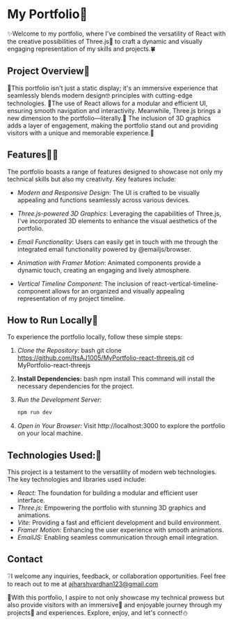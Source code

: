 # My Portfolio🎄

✨Welcome to my portfolio, where I've combined the versatility of React with the creative possibilities of Three.js🍄  to craft a dynamic and visually engaging representation of my skills and projects.🍀

## Project Overview🌉

🧬This portfolio isn't just a static display; it's an immersive experience that seamlessly blends modern design🤓 principles with cutting-edge technologies. 🎃The use of React allows for a modular and efficient UI, ensuring smooth navigation and interactivity. Meanwhile, Three.js brings a new dimension to the portfolio—literally.👻 The inclusion of 3D graphics adds a layer of engagement, making the portfolio stand out and providing visitors with a unique and memorable experience.🌟

## Features🧑‍💻

The portfolio boasts a range of features designed to showcase not only my technical skills but also my creativity. Key features include:

- *Modern and Responsive Design*: The UI is crafted to be visually appealing and functions seamlessly across various devices.

- *Three.js-powered 3D Graphics*: Leveraging the capabilities of Three.js, I've incorporated 3D elements to enhance the visual aesthetics of the portfolio.

- *Email Functionality*: Users can easily get in touch with me through the integrated email functionality powered by @emailjs/browser.

- *Animation with Framer Motion*: Animated components provide a dynamic touch, creating an engaging and lively atmosphere.

- *Vertical Timeline Component*: The inclusion of react-vertical-timeline-component allows for an organized and visually appealing representation of my project timeline.

## How to Run Locally🌴

To experience the portfolio locally, follow these simple steps:

1. *Clone the Repository:*
   bash
   git clone https://github.com/ItsAJ1005/MyPortfolio-react-threejs.git
   cd MyPortfolio-react-threejs

2. **Install Dependencies:**
    bash
    npm install
This command will install the necessary dependencies for the project.

3. *Run the Development Server:*
    ```bash
    npm run dev
4. *Open in Your Browser:*
Visit http://localhost:3000 to explore the portfolio on your local machine.

## Technologies Used:🍜
This project is a testament to the versatility of modern web technologies. The key technologies and libraries used include:

- *React:* The foundation for building a modular and efficient user interface.
- *Three.js:* Empowering the portfolio with stunning 3D graphics and animations.
- *Vite:* Providing a fast and efficient development and build environment.
- *Framer Motion:* Enhancing the user experience with smooth animations.
- *EmailJS:* Enabling seamless communication through email integration.

## Contact
❔I welcome any inquiries, feedback, or collaboration opportunities. Feel free to reach out to me at ajharshvardhan123@gmail.com 

💐With this portfolio, I aspire to not only showcase my technical prowess but also provide visitors with an immersive🎨 and enjoyable journey through my projects🪻 and experiences. Explore, enjoy, and let's connect!⛄